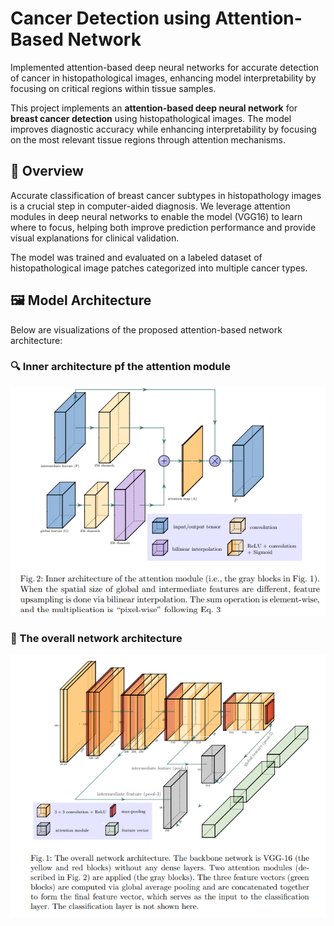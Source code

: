 # Cancer Detection using Attention-Based Network
Implemented attention-based deep neural networks for accurate detection of cancer in histopathological images, enhancing model interpretability by focusing on critical regions within tissue samples.

This project implements an **attention-based deep neural network** for **breast cancer detection** using histopathological images. The model improves diagnostic accuracy while enhancing interpretability by focusing on the most relevant tissue regions through attention mechanisms.

## 🧠 Overview

Accurate classification of breast cancer subtypes in histopathology images is a crucial step in computer-aided diagnosis. We leverage attention modules in deep neural networks to enable the model (VGG16) to learn where to focus, helping both improve prediction performance and provide visual explanations for clinical validation.

The model was trained and evaluated on a labeled dataset of histopathological image patches categorized into multiple cancer types.

## 🖼️ Model Architecture

Below are visualizations of the proposed attention-based network architecture:

### 🔍 Inner architecture pf the attention module
![Attention Network Overview](images/att.png)

### 🧩 The overall network architecture
![Detailed Module View](images/net.png)
